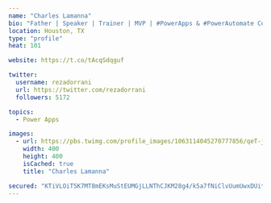 ```yaml
---
name: "Charles Lamanna"
bio: "Father | Speaker | Trainer | MVP | #PowerApps & #PowerAutomate Community Super User | YouTuber Right-pointing triangle http://youtube.com/c/rezadorrani | Learn - Share - Clockwise rightwards and leftwards open circle arrows"
location: Houston, TX
type: "profile"
heat: 101

website: https://t.co/tAcqSdqguf

twitter:
  username: rezadorrani
  url: https://twitter.com/rezadorrani
  followers: 5172

topics:
  - Power Apps

images:
  - url: https://pbs.twimg.com/profile_images/1063114045270777856/qeT-jpWr_400x400.jpg
    width: 400
    height: 400
    isCached: true
    title: "Charles Lamanna"

secured: "KTiVLOiT5K7MT8mEKsMuStEUMGjLLNThCJKM28g4/k5a7fNiClvUumUwxDUitpeFxRQ6ZdGkk/E279Cj4adc+DiBQHxLGUge/3wiu7Hi5QYaahy3q1PRPjp/CqllJx1Oq2FNPj/I6Dc5ju+XiYWD+nKV4aZjdfpvB8rCjHjM/b4P/zEhxRVoURN/VdOQ84SSAbnP8XO2uERd1+PzdmKacINEjCjUDKvCT3u0ffotIEyTMDQmInfmAm0+h3TqAmUePfG8SFYT0PjIfvblmyKE0csG/o3xnat6sc4n9qhlgw9L+f6kgHR/GS2XFj1Xjg7wItDabHbLLkUP1SUGqg114tR9z0EM1Ji/ie2sUdwdASadimpFmDx8Dh1eU+5bbuWGvEapneKWTUzUFYn0BRt7b2tK75N2bmoiV8xS2rjB/ik=;FUumdVza1+mXZniHgFF8eQ=="
---
```


